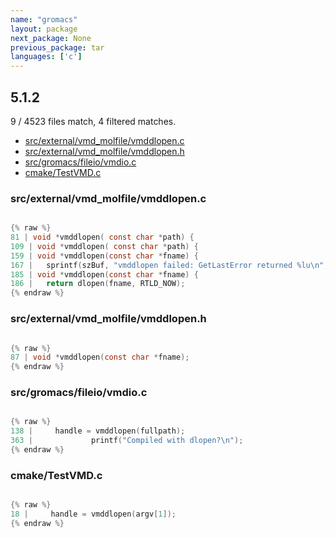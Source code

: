 ```yaml
---
name: "gromacs"
layout: package
next_package: None
previous_package: tar
languages: ['c']
---
```

## 5.1.2
9 / 4523 files match, 4 filtered matches.

 - [src/external/vmd_molfile/vmddlopen.c](#srcexternalvmd_molfilevmddlopenc)
 - [src/external/vmd_molfile/vmddlopen.h](#srcexternalvmd_molfilevmddlopenh)
 - [src/gromacs/fileio/vmdio.c](#srcgromacsfileiovmdioc)
 - [cmake/TestVMD.c](#cmaketestvmdc)

### src/external/vmd_molfile/vmddlopen.c

```c

{% raw %}
81 | void *vmddlopen( const char *path) {
109 | void *vmddlopen( const char *path) {
159 | void *vmddlopen(const char *fname) {
167 |   sprintf(szBuf, "vmddlopen failed: GetLastError returned %lu\n", dw);
185 | void *vmddlopen(const char *fname) {
186 |   return dlopen(fname, RTLD_NOW);
{% endraw %}

```
### src/external/vmd_molfile/vmddlopen.h

```c

{% raw %}
87 | void *vmddlopen(const char *fname);
{% endraw %}

```
### src/gromacs/fileio/vmdio.c

```c

{% raw %}
138 |     handle = vmddlopen(fullpath);
363 |             printf("Compiled with dlopen?\n");
{% endraw %}

```
### cmake/TestVMD.c

```c

{% raw %}
18 |     handle = vmddlopen(argv[1]);
{% endraw %}

```